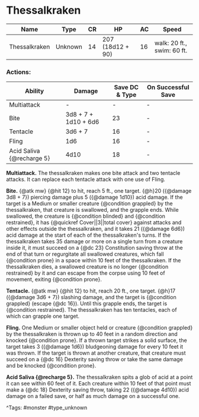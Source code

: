 # Thessalkraken

| Name | Type | CR | HP | AC | Speed |
|------|------|----|----|----|-------|
| Thessalkraken | Unknown | 14 | 207 (18d12 + 90) | 16 | walk: 20 ft., swim: 60 ft. |

### Actions:

| Ability | Damage | Save DC & Type | On Successful Save |
|---------|--------|----------------|--------------------|
| Multiattack | - | - | - |
| Bite | 3d8 + 7 + 1d10 + 6d6 | 23 | - |
| Tentacle | 3d6 + 7 | 16 | - |
| Fling | 1d6 | 16 | - |
| Acid Saliva {@recharge 5} | 4d10 | 18 | - |


**Multiattack.** The thessalkraken makes one bite attack and two tentacle attacks. It can replace each tentacle attack with one use of Fling.

**Bite.** {@atk mw} {@hit 12} to hit, reach 5 ft., one target. {@h}20 ({@damage 3d8 + 7}) piercing damage plus 5 ({@damage 1d10}) acid damage. If the target is a Medium or smaller creature {@condition grappled} by the thessalkraken, that creature is swallowed, and the grapple ends. While swallowed, the creature is {@condition blinded} and {@condition restrained}, it has {@quickref Cover||3||total cover} against attacks and other effects outside the thessalkraken, and it takes 21 ({@damage 6d6}) acid damage at the start of each of the thessalkraken's turns. If the thessalkraken takes 35 damage or more on a single turn from a creature inside it, it must succeed on a {@dc 23} Constitution saving throw at the end of that turn or regurgitate all swallowed creatures, which fall {@condition prone} in a space within 10 feet of the thessalkraken. If the thessalkraken dies, a swallowed creature is no longer {@condition restrained} by it and can escape from the corpse using 10 feet of movement, exiting {@condition prone}.

**Tentacle.** {@atk mw} {@hit 12} to hit, reach 20 ft., one target. {@h}17 ({@damage 3d6 + 7}) slashing damage, and the target is {@condition grappled} (escape {@dc 16}). Until this grapple ends, the target is {@condition restrained}. The thessalkraken has ten tentacles, each of which can grapple one target.

**Fling.** One Medium or smaller object held or creature {@condition grappled} by the thessalkraken is thrown up to 40 feet in a random direction and knocked {@condition prone}. If a thrown target strikes a solid surface, the target takes 3 ({@damage 1d6}) bludgeoning damage for every 10 feet it was thrown. If the target is thrown at another creature, that creature must succeed on a {@dc 16} Dexterity saving throw or take the same damage and be knocked {@condition prone}.

**Acid Saliva {@recharge 5}.** The thessalkraken spits a glob of acid at a point it can see within 60 feet of it. Each creature within 10 feet of that point must make a {@dc 18} Dexterity saving throw, taking 22 ({@damage 4d10}) acid damage on a failed save, or half as much damage on a successful one.

^Tags: #monster #type_unknown